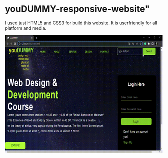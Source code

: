 <h1>youDUMMY-responsive-website"</h1>

<p>I used just HTML5 and CSS3 for build this website. It is userfriendly for all platform and media.</p>

![](screensave1-1.gif)